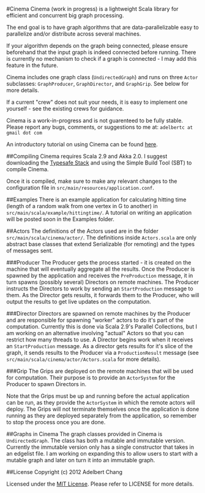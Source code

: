 #Cinema
Cinema (work in progress) is a lightweight 
Scala library for efficient and concurrent
big graph processing.

The end goal is to have graph algorithms that 
are data-parallelizable easy to parallelize and/or 
distribute across several machines.

If your algorithm depends on the graph being
connected, please ensure beforehand that the
input graph is indeed connected before running.
There is currently no mechanism to check if a
graph is connected - I may add this feature
in the future.

Cinema includes one graph class (`UndirectedGraph`)
and runs on three `Actor` subclasses: `GraphProducer`,
`GraphDirector`, and `GraphGrip`. See below for
more details.

If a current "crew" does not suit your needs,
it is easy to implement one yourself - see the existing
crews for guidance.

Cinema is a work-in-progress and is not guarenteed
to be fully stable. Please report any bugs, comments,
or suggestions to me at: `adelbertc at gmail dot com`

An introductory tutorial on using Cinema can be found
[here](https://github.com/adelbertc/Cinema/tree/master/src/main/scala/cinema/example).

##Compiling
Cinema requires Scala 2.9 and Akka 2.0. I suggest
downloading the [Typesafe Stack](http://typesafe.com/) and using the Simple
Build Tool (SBT) to compile Cinema.

Once it is compiled, make sure to make any
relevant changes to the configuration file in
`src/main/resources/application.conf`.

##Examples
There is an example application for calculating
hitting time (length of a random walk from
one vertex in G to another) in
`src/main/scala/example/hittingtime/`. A tutorial
on writing an application will be posted
soon in the Examples folder.

##Actors
The definitions of the Actors used are in the folder
`src/main/scala/cinema/actor/`. The definitions
inside `Actors.scala` are only abstract base classes
that extend Serializable (for remoting) and the
types of messages sent.

###Producer
The Producer gets the process started - it is 
created on the machine that will eventually 
aggregate all the results. Once the Producer 
is spawned by  the application and receives the 
`PreProduction` message, it in turn 
spawns (possibly several) Directors on remote 
machines. The Producer instructs the Directors to 
work by sending an `StartProduction` message to them. 
As the Director gets results, it forwards them to the
Producer, who will output the results to get
live updates on the computation.

###Director
Directors are spawned on remote machines by 
the Producer and are responsible for spawning
"worker" actors to do it's part of the computation.
Currently this is done via Scala 2.9's Parallel
Collections, but I am working on an alternative
involving "actual" Actors so that you can restrict
how many threads to use. A Director begins work when 
it receives an `StartProduction` message. As a
director gets results for it's slice of the graph,
it sends results to the Producer via a `ProductionResult`
message (see `src/main/scala/cinema/actor/Actors.scala`
for more details). 

###Grip
The Grips are deployed on the remote machines 
that will be used for computation. Their purpose 
is to provide an `ActorSystem` for the Producer 
to spawn Directors in.

Note that the Grips must be up and running before
the actual application can be run, as they provide
the `ActorSystem` in which the remote actors will
deploy. The Grips will not terminate themselves once 
the application is done running as they are deployed 
separately from the application, so remember to stop 
the process once you are done.

##Graphs in Cinema
The graph classes provided in Cinema is
`UndirectedGraph`. The class has both a
mutable and immutable version. 
Currently the immutable version only has a single 
constructor that takes in an edgelist file. I am 
working on expanding this to allow users to start
with a mutable graph and later on turn it into an
immutable graph.

##License
Copyright (c) 2012 Adelbert Chang

Licensed under the 
[MIT License](http://www.opensource.org/licenses/MIT).
Please refer to LICENSE for more details.